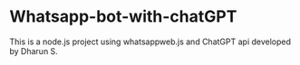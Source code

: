 # Whatsapp-bot-with-chatGPT
This is a node.js project using whatsappweb.js and ChatGPT api developed by Dharun S. 
